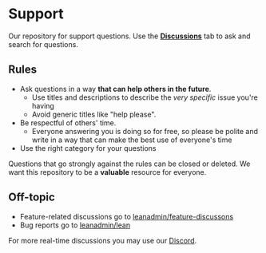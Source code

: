 # Support

Our repository for support questions. Use the [**Discussions**](https://github.com/LeanAdmin/support-discussions/discussions) tab to ask and search for questions.

## Rules

- Ask questions in a way **that can help others in the future**.
    - Use titles and descriptions to describe the *very specific* issue you're having
    - Avoid generic titles like "help please".
- Be respectful of others' time.
    - Everyone answering you is doing so for free, so please be polite and write in a way that can make the best use of everyone's time
- Use the right category for your questions

Questions that go strongly against the rules can be closed or deleted. We want this repository to be a **valuable** resource for everyone.

## Off-topic

- Feature-related discussions go to [leanadmin/feature-discussons](https://github.com/leanadmin/feature-discussions)
- Bug reports go to [leanadmin/lean](https://github.com/leanadmin/lean)

For more real-time discussions you may use our [Discord](https://lean-admin.dev/discord).
